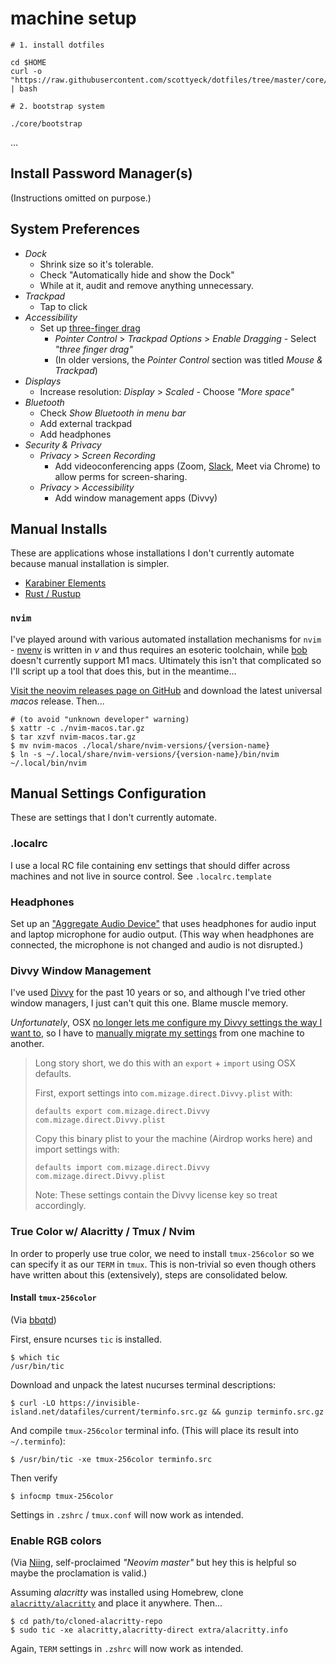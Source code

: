 # machine setup

```
# 1. install dotfiles

cd $HOME
curl -o "https://raw.githubusercontent.com/scottyeck/dotfiles/tree/master/core/install" | bash

# 2. bootstrap system

./core/bootstrap

```

…

## Install Password Manager(s)

(Instructions omitted on purpose.)

## System Preferences

- _Dock_
  - Shrink size so it's tolerable.
  - Check "Automatically hide and show the Dock"
  - While at it, audit and remove anything unnecessary.
- _Trackpad_
  - Tap to click
- _Accessibility_
  - Set up [three-finger drag](https://www.makeuseof.com/tag/three-finger-drag-mac/)
    - _Pointer Control_ > _Trackpad Options_ > _Enable Dragging_ - Select _"three finger drag"_
    - (In older versions, the _Pointer Control_ section was titled _Mouse & Trackpad_)
- _Displays_
  - Increase resolution: _Display_ > _Scaled_ - Choose _"More space"_
- _Bluetooth_
  - Check _Show Bluetooth in menu bar_
  - Add external trackpad
  - Add headphones
- _Security & Privacy_
  - _Privacy_ > _Screen Recording_
    - Add videoconferencing apps (Zoom, [Slack](https://slack.com/downloads/instructions/mac), Meet via Chrome) to allow perms for screen-sharing.
  - _Privacy_ > _Accessibility_
    - Add window management apps (Divvy)

## Manual Installs

These are applications whose installations I don't currently automate because manual installation is simpler.

- [Karabiner Elements](https://karabiner-elements.pqrs.org/docs/getting-started/installation/)
- [Rust / Rustup](https://www.rust-lang.org/learn/get-started)

### `nvim`

I've played around with various automated installation mechanisms for `nvim` - [nvenv](https://github.com/NTBBloodbath/nvenv) is written in _v_ and thus requires an esoteric toolchain, while [bob](https://github.com/MordechaiHadad/bob) doesn't currently support M1 macs. Ultimately this isn't that complicated so I'll script up a tool that does this, but in the meantime...

[Visit the neovim releases page on GitHub](https://github.com/neovim/neovim/releases) and download the latest universal _macos_ release. Then...

```
# (to avoid "unknown developer" warning)
$ xattr -c ./nvim-macos.tar.gz
$ tar xzvf nvim-macos.tar.gz
$ mv nvim-macos ./local/share/nvim-versions/{version-name}
$ ln -s ~/.local/share/nvim-versions/{version-name}/bin/nvim ~/.local/bin/nvim
```

## Manual Settings Configuration

These are settings that I don't currently automate.

### .localrc

I use a local RC file containing env settings that should differ across machines and not live in source control. See `.localrc.template`

### Headphones

Set up an ["Aggregate Audio Device"](https://www.reddit.com/r/MacOS/comments/n6trw3/how_do_i_make_mac_not_connect_to_my_bluetooth/) that uses headphones for audio input and laptop microphone for audio output. (This way when headphones are connected, the microphone is not changed and audio is not disrupted.)

### Divvy Window Management

I've used [Divvy](https://mizage.com/windivvy/) for the past 10 years or so, and although I've tried other window managers, I just can't quit this one. Blame muscle memory.

_Unfortunately_, OSX [no longer lets me configure my Divvy settings the way I want to](https://apple.stackexchange.com/a/430456), so I have to [manually migrate my settings](https://andrew.hawker.io/dailies/2021/03/01/migrate-divvy-configuration/) from one machine to another.

> Long story short, we do this with an `export` + `import` using OSX defaults.
>
> First, export settings into `com.mizage.direct.Divvy.plist` with:
>
> ```
> defaults export com.mizage.direct.Divvy com.mizage.direct.Divvy.plist
> ```
>
> Copy this binary plist to your the machine (Airdrop works here) and import settings with:
>
> ```
> defaults import com.mizage.direct.Divvy com.mizage.direct.Divvy.plist
> ```
>
> Note: These settings contain the Divvy license key so treat accordingly.

### True Color w/ Alacritty / Tmux / Nvim

In order to properly use true color, we need to install `tmux-256color` so we can specify it as our `TERM` in `tmux`. This is non-trivial so even though others have written about this (extensively), steps are consolidated below.

#### Install `tmux-256color`

(Via [bbqtd](https://gist.github.com/bbqtd/a4ac060d6f6b9ea6fe3aabe735aa9d95#the-right-way))

First, ensure ncurses `tic` is installed.

```
$ which tic
/usr/bin/tic
```

Download and unpack the latest nucurses terminal descriptions:

```
$ curl -LO https://invisible-island.net/datafiles/current/terminfo.src.gz && gunzip terminfo.src.gz
```

And compile `tmux-256color` terminal info. (This will place its result into `~/.terminfo`):

```
$ /usr/bin/tic -xe tmux-256color terminfo.src
```

Then verify

```
$ infocmp tmux-256color
```

Settings in `.zshrc` / `tmux.conf` will now work as intended.

### Enable RGB colors

(Via [Niing](https://unix.stackexchange.com/a/678901), self-proclaimed _"Neovim master"_ but hey this is helpful so maybe the proclamation is valid.)

Assuming _alacritty_ was installed using Homebrew, clone [`alacritty/alacritty`](https://github.com/alacritty/alacritty) and place it anywhere. Then...

```
$ cd path/to/cloned-alacritty-repo
$ sudo tic -xe alacritty,alacritty-direct extra/alacritty.info
```

Again, `TERM` settings in `.zshrc` will now work as intended.
